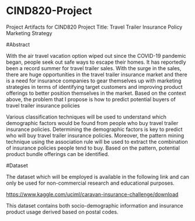 # CIND820-Project
Project Artifacts for CIND820
Project Title: Travel Trailer Insurance Policy Marketing Strategy

#Abstract

With the air travel vacation option wiped out since the COVID-19 pandemic began, people seek out safe ways to escape their homes. It has reportedly been a record summer for travel trailer sales. With the surge in the sales, there are huge opportunities in the travel trailer insurance market and there is a need for insurance companies to gear themselves up with marketing strategies in terms of identifying target customers and improving product offerings to better position themselves in the market. Based on the context above, the problem that I propose is how to predict potential buyers of travel trailer insurance policies
  
Various classification techniques will be used to understand which demographic factors would be found from people who buy travel trailer insurance policies. Determining the demographic factors is key to predict who will buy travel trailer insurance policies. Moreover, the pattern mining technique using the association rule will be used to extract the combination of insurance policies people tend to buy. Based on the pattern, potential product bundle offerings can be identified. 

#Dataset

The dataset which will be employed is available in the following link and can only be used for non-commercial research and educational purposes. 

https://www.kaggle.com/uciml/caravan-insurance-challenge/download

This dataset contains both socio-demographic information and insurance product usage derived based on postal codes.
